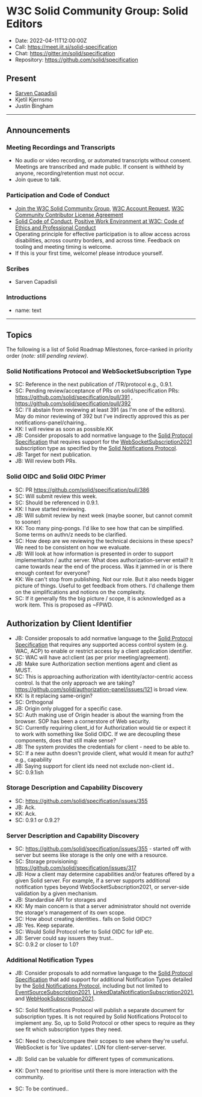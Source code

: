 # W3C Solid Community Group: Solid Editors

* Date: 2022-04-11T12:00:00Z
* Call: https://meet.jit.si/solid-specification
* Chat: https://gitter.im/solid/specification
* Repository: https://github.com/solid/specification

## Present
* [Sarven Capadisli](https://csarven.ca/#i)
* Kjetil Kjernsmo
* Justin Bingham



---

## Announcements

### Meeting Recordings and Transcripts
* No audio or video recording, or automated transcripts without consent. Meetings are transcribed and made public. If consent is withheld by anyone, recording/retention must not occur.
* Join queue to talk.


### Participation and Code of Conduct
* [Join the W3C Solid Community Group](https://www.w3.org/community/solid/join), [W3C Account Request](http://www.w3.org/accounts/request), [W3C Community Contributor License Agreement](https://www.w3.org/community/about/agreements/cla/)
* [Solid Code of Conduct](https://github.com/solid/process/blob/main/code-of-conduct.md), [Positive Work Environment at W3C: Code of Ethics and Professional Conduct](https://www.w3.org/Consortium/cepc/)
* Operating principle for effective participation is to allow access across disabilities, across country borders, and across time. Feedback on tooling and meeting timing is welcome.
* If this is your first time, welcome! please introduce yourself.


### Scribes
* Sarven Capadisli


### Introductions
* name: text

---

## Topics


The following is a list of Solid Roadmap Milestones, force-ranked in priority order (*note: still pending review)*.

### Solid Notifications Protocol and WebSocketSubscription Type
* SC: Reference in the next publication of /TR/protocol e.g., 0.9.1.
* SC: Pending review/acceptance of PRs on solid/specification PRs: https://github.com/solid/specification/pull/391 , https://github.com/solid/specification/pull/392
* SC: I'll abstain from reviewing at least 391 (as I'm one of the editors). May do minor reviewing of 392 but I've indirectly approved this as per notifications-panel/chairing..
* KK: I will review as soon as possible.KK
* JB: Consider proposals to add normative language to the [Solid Protocol Specification](https://solidproject.org/TR/protocol) that requires support for the [WebSocketSubscription2021](https://solid.github.io/notifications/protocol#websocketsubscription2021) subscription type as specified by the [Solid Notifications Protocol](https://solid.github.io/notifications/protocol).
* JB: Target for next publication.
* JB: Will review both PRs.


### Solid OIDC and Solid OIDC Primer
* SC: PR https://github.com/solid/specification/pull/386
* SC: Will submit review this week.
* SC: Should be referenced in 0.9.1.
* KK: I have started reviewing.
* JB: Will submit review by next week (maybe sooner, but cannot commit to sooner)
* KK: Too many ping-pongs. I'd like to see how that can be simplified. Some terms on authn/z needs to be clarified.
* SC: How deep are we reviewing the technical decisions in these specs? We need to be consistent on how we evaluate.
* JB: Will look at how information is presented in order to support implementaiton / authz server. What does authorization-server entail? It came towards near the end of the process. Was it jammed in or is there enough context for everyone?
* KK: We can't stop from publishing. Not our role. But it also needs bigger picture of things. Useful to get feedback from others. I'd challenge them on the simplifications and notions on the complexity.
* SC: If it generally fits the big picture / scope, it is acknowledged as a work item. This is proposed as ~FPWD.



## Authorization by Client Identifier

* JB: Consider proposals to add normative language to the [Solid Protocol Specification](https://solidproject.org/TR/protocol) that requires any supported access control system (e.g. WAC, ACP) to enable or restrict access by a client application identifier.
* SC: WAC will have acl:client (as per prior meeting/agreement).
* JB: Make sure Authorization section mentions agent and client as MUST.
* SC: This is approaching authorization with identity/actor-centric access control. Is that the only approach we are taking? https://github.com/solid/authorization-panel/issues/121 is broad view.
* KK: Is it replacing same-origin?
* SC: Orthogonal
* JB: Origin only plugged for a specific case.
* SC: Auth making use of Origin header is about the warning from the browser. SOP has been a cornerstore of Web security.
* SC: Currently requiring client_id for Authorization would tie or expect it to work with something like Solid OIDC. If we are decoupling these components, does that still make sense?
* JB: The system provides the credentials for client - need to be able to.
* SC: If a new authn doesn't provide client, what would it mean for authz? e.g., capability
* JB: Saying support for client ids need not exclude non-client id..
* SC: 0.9.1ish



### Storage Description and Capability Discovery
* SC: https://github.com/solid/specification/issues/355
* JB: Ack.
* KK: Ack.
* SC: 0.9.1 or 0.9.2?


### Server Description and Capability Discovery
* SC: https://github.com/solid/specification/issues/355 - started off with server but seems like storage is the only one with a resource.
* SC: Storage provisioning: https://github.com/solid/specification/issues/317
* JB: How a client may determine capabilities and/or features offered by a given Solid server. For example, if a server supports additional notification types beyond WebSocketSubscription2021, or server-side validation by a given mechanism.
* JB: Standardise API for storages and
* KK: My main concern is that a server administrator should not override the storage's management of its own scope.
* SC: How about creating identities.. falls on Solid OIDC?
* JB: Yes. Keep separate.
* SC: Would Solid Protocol refer to Solid OIDC for IdP etc.
* JB: Server could say issuers they trust.. 
* SC: 0.9.2 or closer to 1.0?



### Additional Notification Types

* JB: Consider proposals to add normative language to the [Solid Protocol Specification](https://solidproject.org/TR/protocol) that add support for additional Notification Types detailed by the [Solid Notifications Protocol](https://solid.github.io/notifications/protocol), including but not limited to [EventSourceSubscription2021](https://solid.github.io/notifications/protocol#eventsourcesubscription2021), [LinkedDataNotificationSubscription2021](https://solid.github.io/notifications/protocol#linkeddatanotificationssubscription2021), and [WebHookSubscription2021](https://solid.github.io/notifications/protocol#webhooksubscription2021).
* SC: Solid Notifications Protocol will publish a separate document for subscription types. It is not required by Solid Notifications Protocol to implement any. So, up to Solid Protocol or other specs to require as they see fit which subscription types they need.
* SC: Need to check/compare their scopes to see where they're useful. WebSocket is for 'live updates'. LDN for client-server-server.
* JB: Solid can be valuable for different types of communications. 
* KK: Don't need to prioritise until there is more interaction with the community.


* SC: To be continued..
